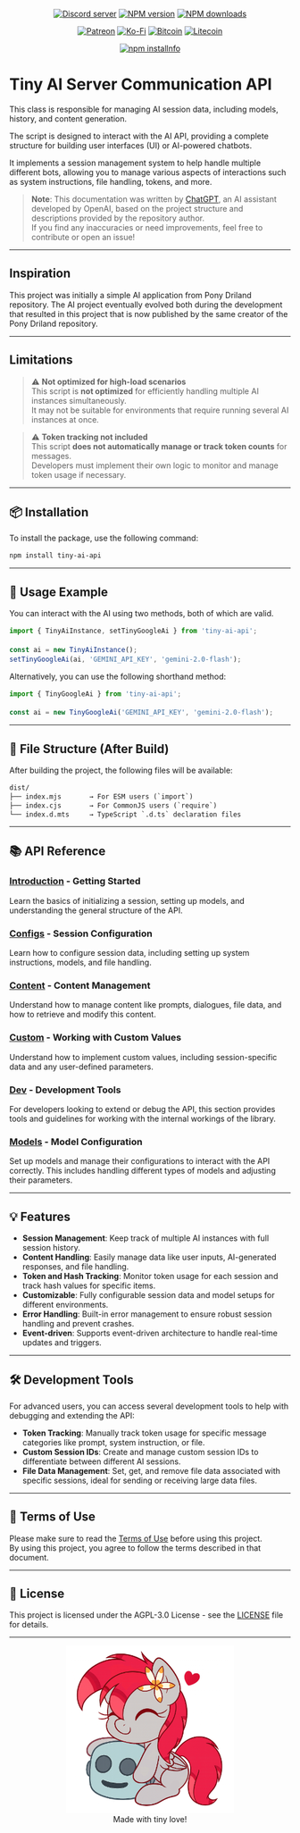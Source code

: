 
<div align="center">
<p>
    <a href="https://discord.gg/TgHdvJd"><img src="https://img.shields.io/discord/413193536188579841?color=7289da&logo=discord&logoColor=white" alt="Discord server" /></a>
    <a href="https://www.npmjs.com/package/tiny-ai-api"><img src="https://img.shields.io/npm/v/tiny-ai-api.svg?maxAge=3600" alt="NPM version" /></a>
    <a href="https://www.npmjs.com/package/tiny-ai-api"><img src="https://img.shields.io/npm/dt/tiny-ai-api.svg?maxAge=3600" alt="NPM downloads" /></a>
</p>
<p>
    <a href="https://www.patreon.com/JasminDreasond"><img src="https://img.shields.io/badge/donate-patreon-F96854.svg?logo=patreon" alt="Patreon" /></a>
    <a href="https://ko-fi.com/jasmindreasond"><img src="https://img.shields.io/badge/donate-ko%20fi-29ABE0.svg?logo=ko-fi" alt="Ko-Fi" /></a>
    <a href="https://chain.so/address/BTC/bc1qnk7upe44xrsll2tjhy5msg32zpnqxvyysyje2g"><img src="https://img.shields.io/badge/donate-bitcoin-F7931A.svg?logo=bitcoin" alt="Bitcoin" /></a>
    <a href="https://chain.so/address/LTC/ltc1qchk520v4u8334n5dntmgeja55gc5g5rrkgpd4f"><img src="https://img.shields.io/badge/donate-litecoin-345D9D.svg?logo=litecoin" alt="Litecoin" /></a>
</p>
<p>
    <a href="https://nodei.co/npm/tiny-ai-api/"><img src="https://nodei.co/npm/tiny-ai-api.png?downloads=true&stars=true" alt="npm installnfo" /></a>
</p>
</div>

# Tiny AI Server Communication API

This class is responsible for managing AI session data, including models, history, and content generation.

The script is designed to interact with the AI API, providing a complete structure for building user interfaces (UI) or AI-powered chatbots.

It implements a session management system to help handle multiple different bots, allowing you to manage various aspects of interactions such as system instructions, file handling, tokens, and more.

> **Note**: This documentation was written by [ChatGPT](https://openai.com/chatgpt), an AI assistant developed by OpenAI, based on the project structure and descriptions provided by the repository author.  
> If you find any inaccuracies or need improvements, feel free to contribute or open an issue!

---

## Inspiration

This project was initially a simple AI application from Pony Driland repository. The AI project eventually evolved both during the development that resulted in this project that is now published by the same creator of the Pony Driland repository.

---

## Limitations

> ⚠️ **Not optimized for high-load scenarios**  
This script is **not optimized** for efficiently handling multiple AI instances simultaneously.  
It may not be suitable for environments that require running several AI instances at once.

> ⚠️ **Token tracking not included**  
This script **does not automatically manage or track token counts** for messages.  
Developers must implement their own logic to monitor and manage token usage if necessary.

---

## 📦 Installation

To install the package, use the following command:

```bash
npm install tiny-ai-api
```

---

## 🔧 Usage Example

You can interact with the AI using two methods, both of which are valid.

```js
import { TinyAiInstance, setTinyGoogleAi } from 'tiny-ai-api';

const ai = new TinyAiInstance();
setTinyGoogleAi(ai, 'GEMINI_API_KEY', 'gemini-2.0-flash');
```

Alternatively, you can use the following shorthand method:

```js
import { TinyGoogleAi } from 'tiny-ai-api';

const ai = new TinyGoogleAi('GEMINI_API_KEY', 'gemini-2.0-flash');
```

---

## 📂 File Structure (After Build)

After building the project, the following files will be available:

```
dist/
├── index.mjs       → For ESM users (`import`)
├── index.cjs       → For CommonJS users (`require`)
└── index.d.mts     → TypeScript `.d.ts` declaration files
```

---

## 📚 API Reference

### [Introduction](./docs/introduction.md) - Getting Started

Learn the basics of initializing a session, setting up models, and understanding the general structure of the API.

### [Configs](./docs/configs.md) - Session Configuration

Learn how to configure session data, including setting up system instructions, models, and file handling.

### [Content](./docs/content.md) - Content Management

Understand how to manage content like prompts, dialogues, file data, and how to retrieve and modify this content.

### [Custom](./docs/custom.md) - Working with Custom Values

Understand how to implement custom values, including session-specific data and any user-defined parameters.

### [Dev](./docs/dev.md) - Development Tools

For developers looking to extend or debug the API, this section provides tools and guidelines for working with the internal workings of the library.

### [Models](./docs/models.md) - Model Configuration

Set up models and manage their configurations to interact with the API correctly. This includes handling different types of models and adjusting their parameters.

---

## 💡 Features

- **Session Management**: Keep track of multiple AI instances with full session history.
- **Content Handling**: Easily manage data like user inputs, AI-generated responses, and file handling.
- **Token and Hash Tracking**: Monitor token usage for each session and track hash values for specific items.
- **Customizable**: Fully configurable session data and model setups for different environments.
- **Error Handling**: Built-in error management to ensure robust session handling and prevent crashes.
- **Event-driven**: Supports event-driven architecture to handle real-time updates and triggers.

---

## 🛠 Development Tools

For advanced users, you can access several development tools to help with debugging and extending the API:

- **Token Tracking**: Manually track token usage for specific message categories like prompt, system instruction, or file.
- **Custom Session IDs**: Create and manage custom session IDs to differentiate between different AI sessions.
- **File Data Management**: Set, get, and remove file data associated with specific sessions, ideal for sending or receiving large data files.

---

## 📄 Terms of Use

Please make sure to read the [Terms of Use](./TERMS.md) before using this project.  
By using this project, you agree to follow the terms described in that document.

---

## 📄 License

This project is licensed under the AGPL-3.0 License - see the [LICENSE](./LICENSE) file for details.

---

<div align="center">
<a href="./img/"><img src="./img/66a177ed-8dbb-4e4b-a9e2-d7b2311e62b6.png" height="300" /></a>
<br/>
Made with tiny love!
</div>